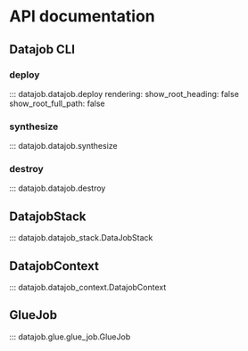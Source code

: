 # API documentation

## Datajob CLI
### deploy
::: datajob.datajob.deploy
    rendering:
        show_root_heading: false
        show_root_full_path: false
### synthesize
::: datajob.datajob.synthesize
### destroy
::: datajob.datajob.destroy

## DatajobStack
::: datajob.datajob_stack.DataJobStack
## DatajobContext
::: datajob.datajob_context.DatajobContext
## GlueJob
::: datajob.glue.glue_job.GlueJob
